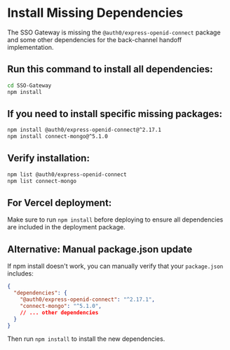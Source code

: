 # Install Missing Dependencies

The SSO Gateway is missing the `@auth0/express-openid-connect` package and some other dependencies for the back-channel handoff implementation.

## Run this command to install all dependencies:

```bash
cd SSO-Gateway
npm install
```

## If you need to install specific missing packages:

```bash
npm install @auth0/express-openid-connect@^2.17.1
npm install connect-mongo@^5.1.0
```

## Verify installation:

```bash
npm list @auth0/express-openid-connect
npm list connect-mongo
```

## For Vercel deployment:

Make sure to run `npm install` before deploying to ensure all dependencies are included in the deployment package.

## Alternative: Manual package.json update

If npm install doesn't work, you can manually verify that your `package.json` includes:

```json
{
  "dependencies": {
    "@auth0/express-openid-connect": "^2.17.1",
    "connect-mongo": "^5.1.0",
    // ... other dependencies
  }
}
```

Then run `npm install` to install the new dependencies.
